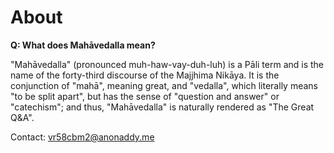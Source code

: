 # About

<b>Q: What does Mahāvedalla mean?</b>

"Mahāvedalla" (pronounced muh-haw-vay-duh-luh) is a Pāli term and is the name of the forty-third discourse of the Majjhima Nikāya. It is the conjunction of "mahā", meaning great, and "vedalla", which literally means "to be split apart", but has the sense of "question and answer" or "catechism"; and thus, "Mahāvedalla" is naturally rendered as "The Great Q&A".

Contact: vr58cbm2@anonaddy.me

<!--

<b>Q: What is the Mahāvedalla project?</b>

The Mahāvedalla project is dedicated to systematically asking and answering, as far as is possible, every and all relevant questions about the doctrine and discipline of the Pāli Canon, particularly the Nikāyas, Vināya, and the other early texts therein. It does so in a question and answer, or catechetical, format.

<b>Q: What is the purpose of the Mahāvedalla?</b>

The primary purpose of the Mahāvedalla project is to provide convenient access to information about the doctrine and discipline of the Pāli Canon for all those who are interested, at any stage in their understanding. This ought to be especially useful as an instruction manual or catechism for those unfamiliar with the Canon (new practitioners or non-Buddhists looking to learn more). It also ought to be useful for those who are familiar but who lack a convenient, organized, and concise repository of information about the Canon for reference.

<b>Q: How did the Mahāvedalla begin?</b>

This project began as more or less a personal repository for the author to record the questions and subsequent answers that arose for them in their study of the Canon, in their attempt to flesh out and penetrate its contents. 


<b>Q: What is unique about the Mahāvedalla?</b>
-->

